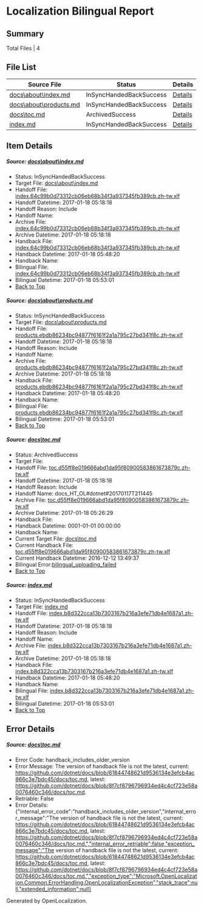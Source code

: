 # <a name='report-top'></a> Localization Bilingual Report

## Summary
 Total Files | 4

## File List
 Source File | Status | Details 
 ----------- | ------ | ------- 
 [docs\about\index.md](https://github.com/dotnet/docs/blob/7de873f244ac36ba0cafb5140a5405db437a40a6/docs/about/index.md) | InSyncHandedBackSuccess | [Details](#bb92a0edaedc425ccbc866fbb8c6652a1bf32a5128)
 [docs\about\products.md](https://github.com/dotnet/docs/blob/7de873f244ac36ba0cafb5140a5405db437a40a6/docs/about/products.md) | InSyncHandedBackSuccess | [Details](#3b444547c18c2e0dcace7a58b3c91cb3870c1de529)
 [docs\toc.md](https://github.com/dotnet/docs/blob/8f7cf8796796934ed4c4cf723e58a0076460c346/docs/toc.md) | ArchivedSuccess | [Details](#e3701057328b0a2cbffa433d865b029d319d1f4e3413)
 [index.md](https://github.com/dotnet/docs/blob/c8b9e166a49c86dcabfa89887db1dce3a8e45f4f/index.md) | InSyncHandedBackSuccess | [Details](#d8b2def6b766aa1af9318fe5b0620f4db4a2ee437391)

## Item Details
##### <a name='bb92a0edaedc425ccbc866fbb8c6652a1bf32a5128'></a> Source: [docs\about\index.md](https://github.com/dotnet/docs/blob/7de873f244ac36ba0cafb5140a5405db437a40a6/docs/about/index.md)
* Status: InSyncHandedBackSuccess
* Target File: [docs\about\index.md](https://github.com/dotnet/docs.zh-tw/blob/87fecebb7f435dbed4f591733c12d6a29e72ea53/docs/about/index.md)
* Handoff File: [index.64c99b0d73312cb06eb68b34f3a937345fb389cb.zh-tw.xlf](https://github.com/dotnet/docs.handoff/blob/3c431eee381a8dbbfc3afc2cbe7de4396cfa87ca/ol-handoff/dotnet/docs.zh-tw/master/dotnet-core/index.64c99b0d73312cb06eb68b34f3a937345fb389cb.zh-tw.xlf)
* Handoff Datetime: 2017-01-18 05:18:18
* Handoff Reason: Include
* Handoff Name: 
* Archive File: [index.64c99b0d73312cb06eb68b34f3a937345fb389cb.zh-tw.xlf](https://github.com/dotnet/docs.handoff/blob/1df3936a220d515f77c39c716e491adfcc7b5be5/ol-archive/dotnet/docs.zh-tw/master/dotnet-core/index.64c99b0d73312cb06eb68b34f3a937345fb389cb.zh-tw.xlf)
* Archive Datetime: 2017-01-18 05:18:18
* Handback File: [index.64c99b0d73312cb06eb68b34f3a937345fb389cb.zh-tw.xlf](https://github.com/dotnet/docs.handback/blob/32bcef3b7a689b135e98759df8c7c3d7192a48f5/ol-handback/dotnet/docs.zh-tw/master/dotnet-core/index.64c99b0d73312cb06eb68b34f3a937345fb389cb.zh-tw.xlf)
* Handback Datetime: 2017-01-18 05:48:20
* Handback Name: 
* Bilingual File: [index.64c99b0d73312cb06eb68b34f3a937345fb389cb.zh-tw.xlf](https://github.com/dotnet/docs.handback/blob/32bcef3b7a689b135e98759df8c7c3d7192a48f5/ol-handback/dotnet/docs.zh-tw/master/dotnet-core/index.64c99b0d73312cb06eb68b34f3a937345fb389cb.zh-tw.xlf)
* Bilingual Datetime: 2017-01-18 05:53:01
* [Back to Top](#report-top)

##### <a name='3b444547c18c2e0dcace7a58b3c91cb3870c1de529'></a> Source: [docs\about\products.md](https://github.com/dotnet/docs/blob/7de873f244ac36ba0cafb5140a5405db437a40a6/docs/about/products.md)
* Status: InSyncHandedBackSuccess
* Target File: [docs\about\products.md](https://github.com/dotnet/docs.zh-tw/blob/87fecebb7f435dbed4f591733c12d6a29e72ea53/docs/about/products.md)
* Handoff File: [products.ebdb86234bc94877f6161f2a1a795c27bd341f8c.zh-tw.xlf](https://github.com/dotnet/docs.handoff/blob/3c431eee381a8dbbfc3afc2cbe7de4396cfa87ca/ol-handoff/dotnet/docs.zh-tw/master/dotnet-core/products.ebdb86234bc94877f6161f2a1a795c27bd341f8c.zh-tw.xlf)
* Handoff Datetime: 2017-01-18 05:18:18
* Handoff Reason: Include
* Handoff Name: 
* Archive File: [products.ebdb86234bc94877f6161f2a1a795c27bd341f8c.zh-tw.xlf](https://github.com/dotnet/docs.handoff/blob/1df3936a220d515f77c39c716e491adfcc7b5be5/ol-archive/dotnet/docs.zh-tw/master/dotnet-core/products.ebdb86234bc94877f6161f2a1a795c27bd341f8c.zh-tw.xlf)
* Archive Datetime: 2017-01-18 05:18:18
* Handback File: [products.ebdb86234bc94877f6161f2a1a795c27bd341f8c.zh-tw.xlf](https://github.com/dotnet/docs.handback/blob/32bcef3b7a689b135e98759df8c7c3d7192a48f5/ol-handback/dotnet/docs.zh-tw/master/dotnet-core/products.ebdb86234bc94877f6161f2a1a795c27bd341f8c.zh-tw.xlf)
* Handback Datetime: 2017-01-18 05:48:20
* Handback Name: 
* Bilingual File: [products.ebdb86234bc94877f6161f2a1a795c27bd341f8c.zh-tw.xlf](https://github.com/dotnet/docs.handback/blob/32bcef3b7a689b135e98759df8c7c3d7192a48f5/ol-handback/dotnet/docs.zh-tw/master/dotnet-core/products.ebdb86234bc94877f6161f2a1a795c27bd341f8c.zh-tw.xlf)
* Bilingual Datetime: 2017-01-18 05:53:01
* [Back to Top](#report-top)

##### <a name='e3701057328b0a2cbffa433d865b029d319d1f4e3413'></a> Source: [docs\toc.md](https://github.com/dotnet/docs/blob/8f7cf8796796934ed4c4cf723e58a0076460c346/docs/toc.md)
* Status: ArchivedSuccess
* Target File: 
* Handoff File: [toc.d55ff8e019666abd1da95f80900583861673879c.zh-tw.xlf](https://github.com/dotnet/docs.handoff/blob/3c431eee381a8dbbfc3afc2cbe7de4396cfa87ca/ol-handoff/dotnet/docs.zh-tw/master/dotnet-core/toc.d55ff8e019666abd1da95f80900583861673879c.zh-tw.xlf)
* Handoff Datetime: 2017-01-18 05:18:18
* Handoff Reason: Include
* Handoff Name: docs_HT_OL#dotnet#20170117T211445
* Archive File: [toc.d55ff8e019666abd1da95f80900583861673879c.zh-tw.xlf](https://github.com/dotnet/docs.handoff/blob/675a8807be204ce16dd34e0e8bbe8e289a49b783/ol-archive/dotnet/docs.zh-tw/master/dotnet-core/toc.d55ff8e019666abd1da95f80900583861673879c.zh-tw.xlf)
* Archive Datetime: 2017-01-18 05:26:29
* Handback File: 
* Handback Datetime: 0001-01-01 00:00:00
* Handback Name: 
* Current Target File: [docs\toc.md](https://github.com/dotnet/docs.zh-tw/blob/a5f5316d286cf9d85867d292c44bb49f94d066b8/docs/toc.md)
* Current Handback File: [toc.d55ff8e019666abd1da95f80900583861673879c.zh-tw.xlf](https://github.com/dotnet/docs.handback/blob/4279be2497f2ceac3e112804332d014d20366aa2/ol-handback/dotnet/docs.zh-tw/master/ht-p1/toc.d55ff8e019666abd1da95f80900583861673879c.zh-tw.xlf)
* Current Handback Datetime: 2016-12-12 13:49:37
* Bilingual Error:[bilingual_uploading_failed](#e3701057328b0a2cbffa433d865b029d319d1f4e3413bilingual_uploading_failed)
* [Back to Top](#report-top)

##### <a name='d8b2def6b766aa1af9318fe5b0620f4db4a2ee437391'></a> Source: [index.md](https://github.com/dotnet/docs/blob/c8b9e166a49c86dcabfa89887db1dce3a8e45f4f/index.md)
* Status: InSyncHandedBackSuccess
* Target File: [index.md](https://github.com/dotnet/docs.zh-tw/blob/87fecebb7f435dbed4f591733c12d6a29e72ea53/index.md)
* Handoff File: [index.b8d322cca13b7303167b216a3efe71db4e1687a1.zh-tw.xlf](https://github.com/dotnet/docs.handoff/blob/3c431eee381a8dbbfc3afc2cbe7de4396cfa87ca/ol-handoff/dotnet/docs.zh-tw/master/dotnet-core/index.b8d322cca13b7303167b216a3efe71db4e1687a1.zh-tw.xlf)
* Handoff Datetime: 2017-01-18 05:18:18
* Handoff Reason: Include
* Handoff Name: 
* Archive File: [index.b8d322cca13b7303167b216a3efe71db4e1687a1.zh-tw.xlf](https://github.com/dotnet/docs.handoff/blob/1df3936a220d515f77c39c716e491adfcc7b5be5/ol-archive/dotnet/docs.zh-tw/master/dotnet-core/index.b8d322cca13b7303167b216a3efe71db4e1687a1.zh-tw.xlf)
* Archive Datetime: 2017-01-18 05:18:18
* Handback File: [index.b8d322cca13b7303167b216a3efe71db4e1687a1.zh-tw.xlf](https://github.com/dotnet/docs.handback/blob/32bcef3b7a689b135e98759df8c7c3d7192a48f5/ol-handback/dotnet/docs.zh-tw/master/dotnet-core/index.b8d322cca13b7303167b216a3efe71db4e1687a1.zh-tw.xlf)
* Handback Datetime: 2017-01-18 05:48:20
* Handback Name: 
* Bilingual File: [index.b8d322cca13b7303167b216a3efe71db4e1687a1.zh-tw.xlf](https://github.com/dotnet/docs.handback/blob/32bcef3b7a689b135e98759df8c7c3d7192a48f5/ol-handback/dotnet/docs.zh-tw/master/dotnet-core/index.b8d322cca13b7303167b216a3efe71db4e1687a1.zh-tw.xlf)
* Bilingual Datetime: 2017-01-18 05:53:01
* [Back to Top](#report-top)


## Error Details
##### <a name='e3701057328b0a2cbffa433d865b029d319d1f4e3413handback_includes_older_version'></a> Source: [docs\toc.md](#e3701057328b0a2cbffa433d865b029d319d1f4e3413)
* Error Code: handback_includes_older_version
* Error Message: The version of handback file is not the latest, current: https://github.com/dotnet/docs/blob/61844748621d9536134e3efcb4ac866c3e7bdc45/docs/toc.md, latest: https://github.com/dotnet/docs/blob/8f7cf8796796934ed4c4cf723e58a0076460c346/docs/toc.md.
* Retriable: False
* Error Details: {"internal_error_code":"handback_includes_older_version","internal_error_message":"The version of handback file is not the latest, current: https://github.com/dotnet/docs/blob/61844748621d9536134e3efcb4ac866c3e7bdc45/docs/toc.md, latest: https://github.com/dotnet/docs/blob/8f7cf8796796934ed4c4cf723e58a0076460c346/docs/toc.md.","internal_error_retriable":false,"exception_message":"The version of handback file is not the latest, current: https://github.com/dotnet/docs/blob/61844748621d9536134e3efcb4ac866c3e7bdc45/docs/toc.md, latest: https://github.com/dotnet/docs/blob/8f7cf8796796934ed4c4cf723e58a0076460c346/docs/toc.md.","exception_type":"Microsoft.OpenLocalization.Common.ErrorHandling.OpenLocalizationException","stack_trace":null,"extended_information":null}


Generated by OpenLocalization.
